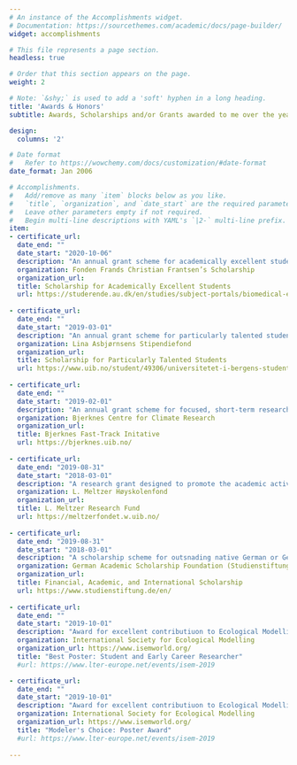 ```yaml
---
# An instance of the Accomplishments widget.
# Documentation: https://sourcethemes.com/academic/docs/page-builder/
widget: accomplishments

# This file represents a page section.
headless: true

# Order that this section appears on the page.
weight: 2

# Note: `&shy;` is used to add a 'soft' hyphen in a long heading.
title: 'Awards & Honors'
subtitle: Awards, Scholarships and/or Grants awarded to me over the years.

design:
  columns: '2'

# Date format
#   Refer to https://wowchemy.com/docs/customization/#date-format
date_format: Jan 2006

# Accomplishments.
#   Add/remove as many `item` blocks below as you like.
#   `title`, `organization`, and `date_start` are the required parameters.
#   Leave other parameters empty if not required.
#   Begin multi-line descriptions with YAML's `|2-` multi-line prefix.
item:
- certificate_url: 
  date_end: ""
  date_start: "2020-10-06"
  description: "An annual grant scheme for academically excellent students to facilitate field work, conference visits, and course participation."
  organization: Fonden Frands Christian Frantsen’s Scholarship
  organization_url: 
  title: Scholarship for Academically Excellent Students
  url: https://studerende.au.dk/en/studies/subject-portals/biomedical-engineering/study-environment/my-student-life/show/artikel/scholarshipstravel-grants-for-students-and-phd-students/
  
- certificate_url: 
  date_end: ""
  date_start: "2019-03-01"
  description: "An annual grant scheme for particularly talented students at the Faculty of Mathematics and Natural Sciences at the University of Bergen."
  organization: Lina Asbjørnsens Stipendiefond
  organization_url: 
  title: Scholarship for Particularly Talented Students
  url: https://www.uib.no/student/49306/universitetet-i-bergens-studentlegat#studentlegat-ved-uib-nbsp-
  
- certificate_url: 
  date_end: ""
  date_start: "2019-02-01"
  description: "An annual grant scheme for focused, short-term research activities with the aim of achieving concise result(s)."
  organization: Bjerknes Centre for Climate Research
  organization_url: 
  title: Bjerknes Fast-Track Initative
  url: https://bjerknes.uib.no/
  
- certificate_url: 
  date_end: "2019-08-31"
  date_start: "2018-03-01"
  description: "A research grant designed to promote the academic activities of the University of Bergen and to support especially gifted students at the University."
  organization: L. Meltzer Høyskolenfond
  organization_url: 
  title: L. Meltzer Research Fund
  url: https://meltzerfondet.w.uib.no/
  
- certificate_url: 
  date_end: "2019-08-31"
  date_start: "2018-03-01"
  description: "A scholarship scheme for outsnading native German or Germany-based students and researchers."
  organization: German Academic Scholarship Foundation (Studienstiftung des deutschen Volkes)
  organization_url: 
  title: Financial, Academic, and International Scholarship 
  url: https://www.studienstiftung.de/en/
  
- certificate_url: 
  date_end: ""
  date_start: "2019-10-01"
  description: "Award for excellent contributiuon to Ecological Modelling."
  organization: International Society for Ecological Modelling
  organization_url: https://www.isemworld.org/
  title: "Best Poster: Student and Early Career Researcher"
  #url: https://www.lter-europe.net/events/isem-2019

- certificate_url: 
  date_end: ""
  date_start: "2019-10-01"
  description: "Award for excellent contributiuon to Ecological Modelling."
  organization: International Society for Ecological Modelling
  organization_url: https://www.isemworld.org/
  title: "Modeler's Choice: Poster Award"
  #url: https://www.lter-europe.net/events/isem-2019
  
---
```

